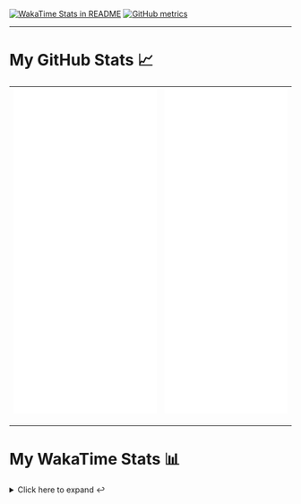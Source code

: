 [![WakaTime Stats in README](https://github.com/LOsioChico/LOsioChico/actions/workflows/waka.yml/badge.svg)](https://github.com/LOsioChico/LOsioChico/actions/workflows/waka.yml) [![GitHub metrics](https://github.com/LOsioChico/LOsioChico/actions/workflows/metrics.yml/badge.svg)](https://github.com/LOsioChico/LOsioChico/actions/workflows/metrics.yml)

---

# My GitHub Stats 📈

| ![](./assets/metrics.svg) | ![](./assets/metrics2.svg) |
| ------------------------- | -------------------------- |

---

# My WakaTime Stats 📊

<details>
<summary>Click here to expand ↩️</summary>
<br>

<!--START_SECTION:waka-->
![Code Time](http://img.shields.io/badge/Code%20Time-1%2C916%20hrs%2018%20mins-blue)

![Lines of code](https://img.shields.io/badge/From%20Hello%20World%20I%27ve%20Written-379.8%20thousand%20lines%20of%20code-blue)

**🐱 My GitHub Data** 

> 📦 622.8 kB Used in GitHub's Storage 
 > 
> 🚫 Not Opted to Hire
 > 
> 📜 26 Public Repositories 
 > 
> 🔑 32 Private Repositories 
 > 
**I'm a Night 🦉** 

```text
🌞 Morning                598 commits         ███░░░░░░░░░░░░░░░░░░░░░░   13.88 % 
🌆 Daytime                1343 commits        ████████░░░░░░░░░░░░░░░░░   31.18 % 
🌃 Evening                1472 commits        █████████░░░░░░░░░░░░░░░░   34.18 % 
🌙 Night                  894 commits         █████░░░░░░░░░░░░░░░░░░░░   20.76 % 
```
📅 **I'm Most Productive on Thursday** 

```text
Monday                   591 commits         ███░░░░░░░░░░░░░░░░░░░░░░   13.72 % 
Tuesday                  652 commits         ████░░░░░░░░░░░░░░░░░░░░░   15.14 % 
Wednesday                488 commits         ███░░░░░░░░░░░░░░░░░░░░░░   11.33 % 
Thursday                 789 commits         █████░░░░░░░░░░░░░░░░░░░░   18.32 % 
Friday                   665 commits         ████░░░░░░░░░░░░░░░░░░░░░   15.44 % 
Saturday                 743 commits         ████░░░░░░░░░░░░░░░░░░░░░   17.25 % 
Sunday                   379 commits         ██░░░░░░░░░░░░░░░░░░░░░░░   08.80 % 
```


📊 **This Week I Spent My Time On** 

```text
💬 Programming Languages: 
Scala                    2 hrs 7 mins        █████████░░░░░░░░░░░░░░░░   34.09 % 
JSON                     1 hr 15 mins        █████░░░░░░░░░░░░░░░░░░░░   20.02 % 
TypeScript               1 hr 2 mins         ████░░░░░░░░░░░░░░░░░░░░░   16.63 % 
Markdown                 32 mins             ██░░░░░░░░░░░░░░░░░░░░░░░   08.60 % 
Python                   28 mins             ██░░░░░░░░░░░░░░░░░░░░░░░   07.60 % 
```

**I Mostly Code in TypeScript** 

```text
TypeScript               31 repos            █████████████░░░░░░░░░░░░   51.67 % 
Scala                    8 repos             ███░░░░░░░░░░░░░░░░░░░░░░   13.33 % 
CSS                      5 repos             ██░░░░░░░░░░░░░░░░░░░░░░░   08.33 % 
Python                   3 repos             █░░░░░░░░░░░░░░░░░░░░░░░░   05.00 % 
Java                     2 repos             █░░░░░░░░░░░░░░░░░░░░░░░░   03.33 % 
```




 Last Updated on 18/12/2024 01:04:51 UTC
<!--END_SECTION:waka-->

## </details>

